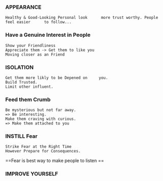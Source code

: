 

### APPEARANCE
	Healthy & Good-Looking Personal look      more trust worthy. People feel easier      to follow...
### Have a Genuine Interest in People
	Show your Friendliness
	Appreciate them -> Get them to like you
	Moving closer as an Friend
### ISOLATION
	Get them more likly to be Depened on     you.
	Build Trusted.
	Limit other influent.
### Feed them Crumb
	Be mysterious but not far away.
	=> Be interesting.
	Make them craving with curious.
	=> Make them attached to you
### INSTILL Fear
	Strike Fear at the Right Time
	However Prepare for Consequences.
==Fear is best way to make people to listen ==
### IMPROVE YOURSELF

